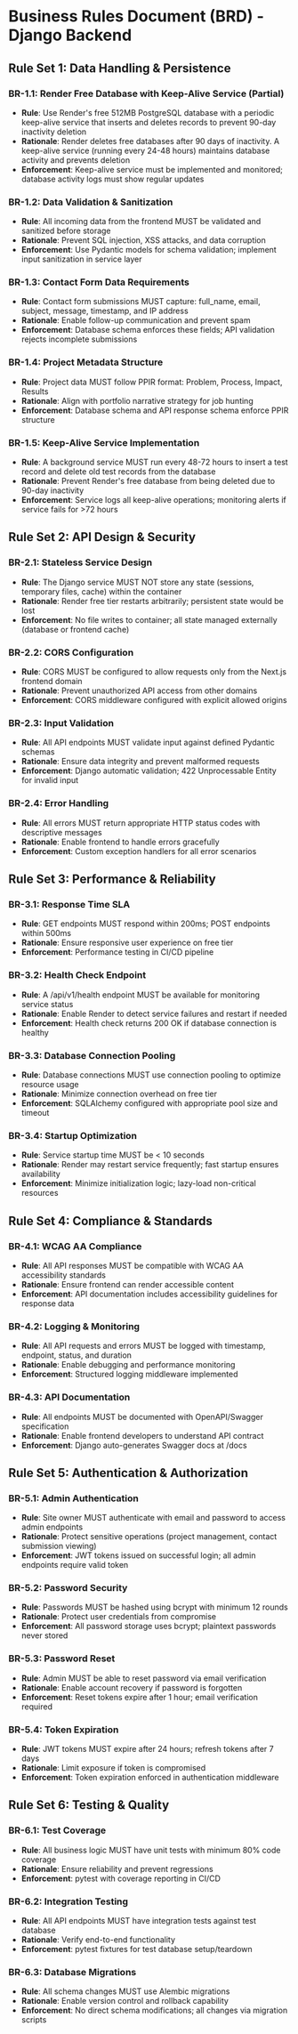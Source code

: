 # Business Rules Document (BRD) - Django Backend

## Rule Set 1: Data Handling & Persistence

### BR-1.1: Render Free Database with Keep-Alive Service (Partial)
- **Rule**: Use Render's free 512MB PostgreSQL database with a periodic keep-alive service that inserts and deletes records to prevent 90-day inactivity deletion
- **Rationale**: Render deletes free databases after 90 days of inactivity. A keep-alive service (running every 24-48 hours) maintains database activity and prevents deletion
- **Enforcement**: Keep-alive service must be implemented and monitored; database activity logs must show regular updates

### BR-1.2: Data Validation & Sanitization
- **Rule**: All incoming data from the frontend MUST be validated and sanitized before storage
- **Rationale**: Prevent SQL injection, XSS attacks, and data corruption
- **Enforcement**: Use Pydantic models for schema validation; implement input sanitization in service layer

### BR-1.3: Contact Form Data Requirements
- **Rule**: Contact form submissions MUST capture: full_name, email, subject, message, timestamp, and IP address
- **Rationale**: Enable follow-up communication and prevent spam
- **Enforcement**: Database schema enforces these fields; API validation rejects incomplete submissions

### BR-1.4: Project Metadata Structure
- **Rule**: Project data MUST follow PPIR format: Problem, Process, Impact, Results
- **Rationale**: Align with portfolio narrative strategy for job hunting
- **Enforcement**: Database schema and API response schema enforce PPIR structure

### BR-1.5: Keep-Alive Service Implementation
- **Rule**: A background service MUST run every 48-72 hours to insert a test record and delete old test records from the database
- **Rationale**: Prevent Render's free database from being deleted due to 90-day inactivity
- **Enforcement**: Service logs all keep-alive operations; monitoring alerts if service fails for >72 hours

## Rule Set 2: API Design & Security

### BR-2.1: Stateless Service Design
- **Rule**: The Django service MUST NOT store any state (sessions, temporary files, cache) within the container
- **Rationale**: Render free tier restarts arbitrarily; persistent state would be lost
- **Enforcement**: No file writes to container; all state managed externally (database or frontend cache)

### BR-2.2: CORS Configuration
- **Rule**: CORS MUST be configured to allow requests only from the Next.js frontend domain
- **Rationale**: Prevent unauthorized API access from other domains
- **Enforcement**: CORS middleware configured with explicit allowed origins

### BR-2.3: Input Validation
- **Rule**: All API endpoints MUST validate input against defined Pydantic schemas
- **Rationale**: Ensure data integrity and prevent malformed requests
- **Enforcement**: Django automatic validation; 422 Unprocessable Entity for invalid input

### BR-2.4: Error Handling
- **Rule**: All errors MUST return appropriate HTTP status codes with descriptive messages
- **Rationale**: Enable frontend to handle errors gracefully
- **Enforcement**: Custom exception handlers for all error scenarios

## Rule Set 3: Performance & Reliability

### BR-3.1: Response Time SLA
- **Rule**: GET endpoints MUST respond within 200ms; POST endpoints within 500ms
- **Rationale**: Ensure responsive user experience on free tier
- **Enforcement**: Performance testing in CI/CD pipeline

### BR-3.2: Health Check Endpoint
- **Rule**: A /api/v1/health endpoint MUST be available for monitoring service status
- **Rationale**: Enable Render to detect service failures and restart if needed
- **Enforcement**: Health check returns 200 OK if database connection is healthy

### BR-3.3: Database Connection Pooling
- **Rule**: Database connections MUST use connection pooling to optimize resource usage
- **Rationale**: Minimize connection overhead on free tier
- **Enforcement**: SQLAlchemy configured with appropriate pool size and timeout

### BR-3.4: Startup Optimization
- **Rule**: Service startup time MUST be < 10 seconds
- **Rationale**: Render may restart service frequently; fast startup ensures availability
- **Enforcement**: Minimize initialization logic; lazy-load non-critical resources

## Rule Set 4: Compliance & Standards

### BR-4.1: WCAG AA Compliance
- **Rule**: All API responses MUST be compatible with WCAG AA accessibility standards
- **Rationale**: Ensure frontend can render accessible content
- **Enforcement**: API documentation includes accessibility guidelines for response data

### BR-4.2: Logging & Monitoring
- **Rule**: All API requests and errors MUST be logged with timestamp, endpoint, status, and duration
- **Rationale**: Enable debugging and performance monitoring
- **Enforcement**: Structured logging middleware implemented

### BR-4.3: API Documentation
- **Rule**: All endpoints MUST be documented with OpenAPI/Swagger specification
- **Rationale**: Enable frontend developers to understand API contract
- **Enforcement**: Django auto-generates Swagger docs at /docs

## Rule Set 5: Authentication & Authorization

### BR-5.1: Admin Authentication
- **Rule**: Site owner MUST authenticate with email and password to access admin endpoints
- **Rationale**: Protect sensitive operations (project management, contact submission viewing)
- **Enforcement**: JWT tokens issued on successful login; all admin endpoints require valid token

### BR-5.2: Password Security
- **Rule**: Passwords MUST be hashed using bcrypt with minimum 12 rounds
- **Rationale**: Protect user credentials from compromise
- **Enforcement**: All password storage uses bcrypt; plaintext passwords never stored

### BR-5.3: Password Reset
- **Rule**: Admin MUST be able to reset password via email verification
- **Rationale**: Enable account recovery if password is forgotten
- **Enforcement**: Reset tokens expire after 1 hour; email verification required

### BR-5.4: Token Expiration
- **Rule**: JWT tokens MUST expire after 24 hours; refresh tokens after 7 days
- **Rationale**: Limit exposure if token is compromised
- **Enforcement**: Token expiration enforced in authentication middleware

## Rule Set 6: Testing & Quality

### BR-6.1: Test Coverage
- **Rule**: All business logic MUST have unit tests with minimum 80% code coverage
- **Rationale**: Ensure reliability and prevent regressions
- **Enforcement**: pytest with coverage reporting in CI/CD

### BR-6.2: Integration Testing
- **Rule**: All API endpoints MUST have integration tests against test database
- **Rationale**: Verify end-to-end functionality
- **Enforcement**: pytest fixtures for test database setup/teardown

### BR-6.3: Database Migrations
- **Rule**: All schema changes MUST use Alembic migrations
- **Rationale**: Enable version control and rollback capability
- **Enforcement**: No direct schema modifications; all changes via migration scripts

